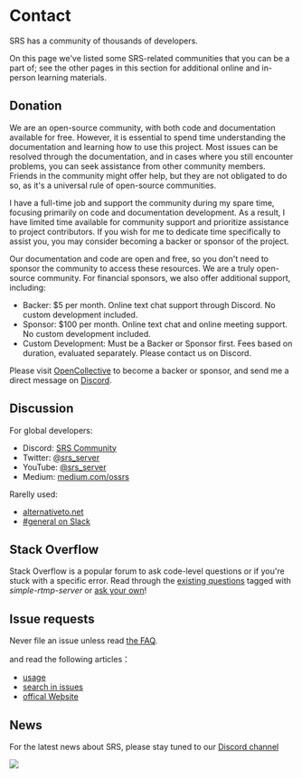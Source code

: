 # Contact

SRS has a community of thousands of developers.

On this page we've listed some SRS-related communities that you can be a part of; see the other pages in this section 
for additional online and in-person learning materials.

## Donation

We are an open-source community, with both code and documentation available for free. However, it is 
essential to spend time understanding the documentation and learning how to use this project. Most issues 
can be resolved through the documentation, and in cases where you still encounter problems, you can seek 
assistance from other community members. Friends in the community might offer help, but they are not 
obligated to do so, as it's a universal rule of open-source communities.

I have a full-time job and support the community during my spare time, focusing primarily on code and 
documentation development. As a result, I have limited time available for community support and prioritize
assistance to project contributors. If you wish for me to dedicate time specifically to assist you, you 
may consider becoming a backer or sponsor of the project.

Our documentation and code are open and free, so you don't need to sponsor the community to access these resources. We are a truly open-source community. For financial sponsors, we also offer additional support, including:

* Backer: $5 per month. Online text chat support through Discord. No custom development included.
* Sponsor: $100 per month. Online text chat and online meeting support. No custom development included.
* Custom Development: Must be a Backer or Sponsor first. Fees based on duration, evaluated separately. Please contact us on Discord.

Please visit [OpenCollective](https://opencollective.com/srs-server) to become a backer or sponsor, 
and send me a direct message on [Discord](https://discord.gg/yZ4BnPmHAd).

## Discussion

For global developers:

* Discord: [SRS Community](https://discord.gg/yZ4BnPmHAd)
* Twitter: [@srs_server](https://twitter.com/srs_server)
* YouTube: [@srs_server](https://www.youtube.com/@srs_server)
* Medium: [medium.com/ossrs](https://blog.ossrs.io/)

Rarelly used:
* [alternativeto.net](https://alternativeto.net/software/srs/about/)
* [#general on Slack](https://join.slack.com/t/srs-server/shared_invite/zt-1689trxqu-_xSz~53_MgHJap_rxJiqRA)

## Stack Overflow

Stack Overflow is a popular forum to ask code-level questions or if you're stuck with a specific error. Read through the [existing questions](https://stackoverflow.com/questions/tagged/simple-realtime-server) tagged with *simple-rtmp-server* or [ask your own](https://stackoverflow.com/questions/ask?tags=simple-realtime-server)!

## Issue requests

Never file an issue unless read [the FAQ](./faq).

and read the following articles：
* [usage](https://github.com/ossrs/srs#usage)
* [search in issues](https://github.com/ossrs/srs/issues)
* [offical Website](https://ossrs.io)

## News
For the latest news about SRS, please stay tuned to our [Discord channel](https://discord.gg/DfJFjpxmC7)

![](https://ossrs.io/gif/v1/sls.gif?site=ossrs.io&path=/lts/pages/contact-en)


